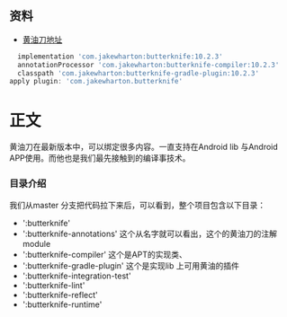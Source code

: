 
## 资料
* [黄油刀地址](https://github.com/JakeWharton/butterknife)
```groovy
  implementation 'com.jakewharton:butterknife:10.2.3'
  annotationProcessor 'com.jakewharton:butterknife-compiler:10.2.3'
  classpath 'com.jakewharton:butterknife-gradle-plugin:10.2.3'
apply plugin: 'com.jakewharton.butterknife'  
```
# 正文
黄油刀在最新版本中，可以绑定很多内容。一直支持在Android lib 与Android APP使用。而他也是我们最先接触到的编译事技术。
### 目录介绍
我们从master 分支把代码拉下来后，可以看到，整个项目包含以下目录：
* ':butterknife'
* ':butterknife-annotations'  这个从名字就可以看出，这个的黄油刀的注解module
* ':butterknife-compiler' 这个是APT的实现类、
* ':butterknife-gradle-plugin' 这个是实现lib 上可用黄油的插件
* ':butterknife-integration-test'
* ':butterknife-lint'
* ':butterknife-reflect'
* ':butterknife-runtime'